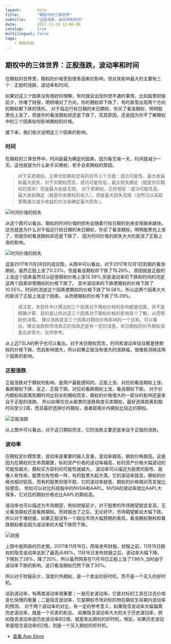 ```yaml
---
layout:       help
title:        "期权中的三体世界"
subtitle:     "正股涨跌，波动率和时间"
date:         2017-11-29 12:00:00
catalog:      true
multilingual: false
tags:
    - 帮助文档
---
```



## 期权中的三体世界：正股涨跌，波动率和时间

在期权的世界里，期权的价格受到很多因素的影响，但对其影响最大的主要有三个：正股的涨跌，波动率和时间。


如果对这三个因素没有很好的理解，有时就会出现你想不通的事情，比如股票财报前夕，你堵了财报，明明堵对了方向，你的期权却下跌了，有时甚至出现两个方向的期权都下跌的情形。
对于临近行权日期的末日期权，你买了看涨期权，明明股票也上涨了，但是你的看涨期权却还是下跌了。究其原因，还是因为你不了解期权中的三个因素如何影响期权的价格。


接下来，我们依次说明这三个因素的影响。

### 时间

在期权的三体世界中，时间是最为确定的因素，因为每交易一天，时间就减少一天。这也就是为什么新手买期权，老手会卖期权的原因。

> 对于买卖期权，又牵涉到期权交易的另外三个方面：成功可能性，最大收益和最大损失，对于买期权而言，成功可能性低，最大损失确定（就是你买期权的成本）但是最大收益无限。
  对于卖期权，正好相反：成功可能性高，最大收益确定（就是你卖期权的收入），但是最大损失无限（当然可以采取策略通过减少收益的办法来确定最大损失）。

<img src="{{ site.baseurl }}/img/three/three_time.jpg" alt="时间价值的损失" class="inline"/>

从这个图可以看出，期权的时间价值的损失会随着行权日期的到来变得越来越快，这也就是为什么对于临近行权日期的末日期权，你买了看涨期权，明明股票也上涨了，但是你的看涨期权却还是下跌了，
因为时间价值的损失大大的抵消了正股上涨的影响。

<img src="{{ site.baseurl }}/img/three/three_tsla.png" alt="时间价值的损失" class="inline"/>

这是2017年11月28日的成交图，从图中可以看出，对于2017年12月1日到期的看涨期权，虽然正股上涨了0.23%，但是看涨期权却下跌了15.29%，
原因就是正股的上涨这个因素虽然可以促使期权价格上涨12.59%,但是波动率的下跌和时间的流逝这两个因素却使期权的价格下跌了。
其中波动率的下跌使期权的价格下跌了10.55%，时间的流逝这个因素使期权的价格下跌了19.58%，所以这两个因素大大的抵消了正股上涨这个因素，
从而使期权的价格下跌了15.29%。

> 请注意，本软件中计算出的三个因素对于期权价格的影响都是估算，并不是精确计算，目的是让你对这三个因素对于期权价格的影响有个了解，从而帮助你决策。
理论涨跌是这三个因素对期权价格影响的一个总和，可以看出，理论涨跌和市场真正的涨跌还是有一定的误差。末日期权的价外期权误差会非常大，仅供参考。

从上边TSLA的例子也可以看出，对于末日期权而言，时间和波动率往往都是使期权的价格下跌，而且影响很大，所以如果正股没有很大的涨跌幅，很难抵消掉这两个因素的影响。

### 正股涨跌

正股涨跌对于期权的影响，是用户最能感知的，正股上涨，对应的看涨期权上涨，看跌期权下跌，反之，正股下跌，对应的看跌期权上涨，看涨期权下跌。
对于价内期权和距离到期时间比较长的期权而言，期权的价格很大的一部分的影响还是来自于正股的涨跌。
所以如果仅仅从股票的涨跌角度买卖期权，最好选择距离到期时间至少2周，而且最好选择价内期权，或者距离价内期权比较近的期权。

<img src="{{ site.baseurl }}/img/three/three_stock.png" alt="正股涨跌" class="inline"/>

从上图中可以看出，对于这只期权而言，它的涨跌主要还是来自于正股的涨跌。


### 波动率

在期权定价模型里，波动率是重要的输入变量，波动率越高，期权价格越高。这是因为在期权的生命周期里，标的资产价格的波动率越高，标的资产价格大幅波动的可能性越大，期权买方获利的可能性就越大。
波动率可以描述为股票的股性，就像人有性格，股票也有性格一样，有的股票大起大落，它的波动率就高，期权的价格也相对较高，而有的股票则很平稳，它的波动率就低，期权的价格相对而言就比较便宜。
例如可以对比科技股中的NVDA和AAPL。NVDA的波动率就比AAPL大得多，它对应的期权价格也比AAPL的期权高。

波动率也可以描述为市场期望，例如财报前夕，对于股票的市场期望就会变高，无论看涨期权还是看跌期权。而财报出了之后，无论好坏，市场期望都会大幅下跌。
所以对于堵财报，如果正股没有一个超出市场大幅预期的表现，看涨期权期权和看跌期权都会因为波动率的大幅下跌而下跌。

<img src="{{ site.baseurl }}/img/three/three_vol.png" alt="财报" class="inline"/>

上图中是网易的历史图，2017年11月16日，网易发布财报，财报之前，11月15日期权的隐含波动率达到了最高点48%，11月16日发布财报之后，波动率大幅下降，
下降到了28%，降了20%，所以虽然网易在11月16日正股上涨了7.86%,当时由于波动率下跌的影响，这只看涨期权仍然下跌了30%。

所以对于财报前夕，深度价外期权，是一个卖出的好时机，而不是一个买入的好时机。

谈到波动率，有两类波动率很重要：一是历史波动率，它是对标的工具在过去价格变化快慢的衡量；二是隐含波动率，它是期权市场对标的物在期权生存期内波动率的预测。
对于两个波动率的对比，有一定的参考意义，如果隐含波动率大幅偏离历史波动率，就是一个买卖的机会。
如果隐含波动率大大的大于历史波动率，例如隐含波动率是历史波动率的2倍，就是卖出期权的好时机，相反，如果历史波动率是隐含波动率的2倍，则是一个买入期权的好时机。

-  [查看 App Store][1]

[1]: http://itunes.apple.com/us/app/id1228960496







































